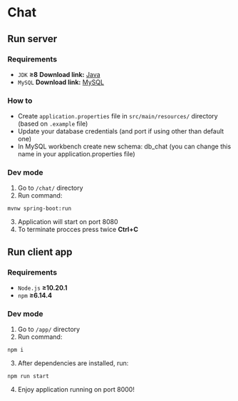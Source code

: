 # Chat

## Run server

### Requirements

- `JDK` **&ge;8**
**Download link:** [Java](https://www.oracle.com/pl/java/technologies/javase-jdk15-downloads.html)
- `MySQL`
**Download link:** [MySQL](https://dev.mysql.com/downloads/windows/installer/8.0.html)

### How to

- Create `application.properties` file in `src/main/resources/` directory (based on `.example` file)
- Update your database credentials (and port if using other than default one)
- In MySQL workbench create new schema: db_chat (you can change this name in your application.properties file)

### Dev mode

1. Go to `/chat/` directory
2. Run command:

```
mvnw spring-boot:run
```

3. Application will start on port 8080
4. To terminate procces press twice **Ctrl+C**

## Run client app

### Requirements

- `Node.js` **&ge;10.20.1**
- `npm` **&ge;6.14.4**

### Dev mode

1. Go to `/app/` directory
2. Run command:

```
npm i
```

3. After dependencies are installed, run:

```
npm run start
```

4. Enjoy application running on port 8000!